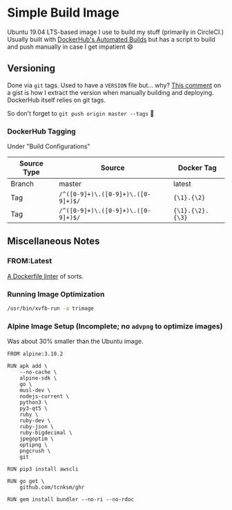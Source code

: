 Simple Build Image
==================

Ubuntu 19.04 LTS-based image I use to build my stuff (primarily in CircleCI.) Usually built with [DockerHub's Automated Builds](https://docs.docker.com/docker-hub/builds/) but has a script to build and push manually in case I get impatient 😄

Versioning
----------

Done via `git` tags. Used to have a `VERSION` file but... why? [This comment](https://gist.github.com/rponte/fdc0724dd984088606b0#gistcomment-3064455) on a gist is how I extract the version when manually building and deploying. DockerHub itself relies on git tags.

So don't forget to `git push origin master --tags` 🤗

### DockerHub Tagging

Under "Build Configurations"

| Source Type |               Source               |    Docker Tag    |
|-------------|------------------------------------|------------------|
| Branch      | master                             | latest           |
| Tag         | `/^([0-9]+)\.([0-9]+)\.([0-9]+)$/` | `{\1}.{\2}`      |
| Tag         | `/^([0-9]+)\.([0-9]+)\.([0-9]+)$/` | `{\1}.{\2}.{\3}` |

Miscellaneous Notes
-------------------

### FROM:Latest

[A Dockerfile linter](http://fromlatest.io/) of sorts.

### Running Image Optimization

```bash
/usr/bin/xvfb-run -a trimage
```

### Alpine Image Setup (Incomplete; no `advpng` to optimize images)

Was about 30% smaller than the Ubuntu image.

```
FROM alpine:3.10.2

RUN apk add \
    --no-cache \
    alpine-sdk \
    go \
    musl-dev \
    nodejs-current \
    python3 \
    py3-qt5 \
    ruby \
    ruby-dev \
    ruby-json \
    ruby-bigdecimal \
    jpegoptim \
    optipng \
    pngcrush \
    git

RUN pip3 install awscli

RUN go get \
    github.com/tcnksm/ghr

RUN gem install bundler --no-ri --no-rdoc
```
